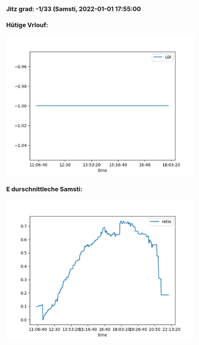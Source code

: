### Jitz grad: -1/33 (Samsti, 2022-01-01 17:55:00

### Hütige Vrlouf:
![Graph](Today.png)

### E durschnittleche Samsti:
![Graph](Samsti.png)